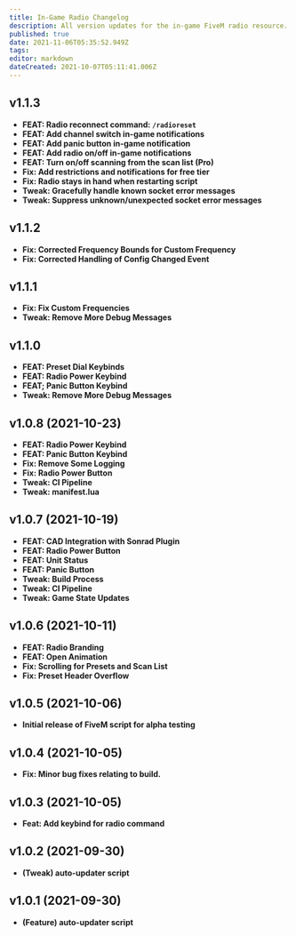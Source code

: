```yaml
---
title: In-Game Radio Changelog
description: All version updates for the in-game FiveM radio resource.
published: true
date: 2021-11-06T05:35:52.949Z
tags: 
editor: markdown
dateCreated: 2021-10-07T05:11:41.006Z
---
```


## v1.1.3
- **FEAT: Radio reconnect command: `/radioreset`**
- **FEAT: Add channel switch in-game notifications**
- **FEAT: Add panic button in-game notification**
- **FEAT: Add radio on/off in-game notifications**
- **FEAT: Turn on/off scanning from the scan list (Pro)**
- **Fix: Add restrictions and notifications for free tier**
- **Fix: Radio stays in hand when restarting script**
- **Tweak: Gracefully handle known socket error messages**
- **Tweak: Suppress unknown/unexpected socket error messages**

## v1.1.2
- **Fix: Corrected Frequency Bounds for Custom Frequency**
- **Fix: Corrected Handling of Config Changed Event**

## v1.1.1
- **Fix: Fix Custom Frequencies**
- **Tweak: Remove More Debug Messages**

## v1.1.0
- **FEAT: Preset Dial Keybinds**
- **FEAT: Radio Power Keybind**
- **FEAT; Panic Button Keybind**
- **Tweak: Remove More Debug Messages**

## v1.0.8 (2021-10-23)
- **FEAT: Radio Power Keybind**
- **FEAT: Panic Button Keybind**
- **Fix: Remove Some Logging**
- **Fix: Radio Power Button** 
- **Tweak: CI Pipeline**
- **Tweak: manifest.lua**

## v1.0.7 (2021-10-19)
- **FEAT: CAD Integration with Sonrad Plugin**
- **FEAT: Radio Power Button**
- **FEAT: Unit Status**
- **FEAT: Panic Button**
- **Tweak: Build Process**
- **Tweak: CI Pipeline**
- **Tweak: Game State Updates** 

## v1.0.6 (2021-10-11)
- **FEAT: Radio Branding**
- **FEAT: Open Animation**
- **Fix: Scrolling for Presets and Scan List**
- **Fix: Preset Header Overflow**

## v1.0.5 (2021-10-06)
- **Initial release of FiveM script for alpha testing**

## v1.0.4 (2021-10-05)
- **Fix: Minor bug fixes relating to build.**

## v1.0.3 (2021-10-05)
- **Feat: Add keybind for radio command**

## v1.0.2 (2021-09-30)
- **(Tweak) auto-updater script**

## v1.0.1 (2021-09-30)
- **(Feature) auto-updater script**